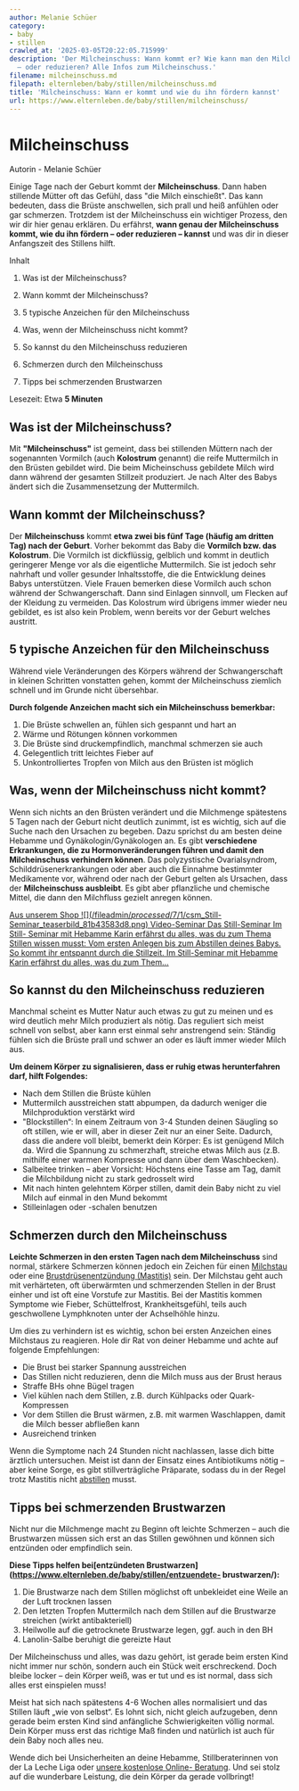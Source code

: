 ```yaml
---
author: Melanie Schüer
category:
- baby
- stillen
crawled_at: '2025-03-05T20:22:05.715999'
description: 'Der Milcheinschuss: Wann kommt er? Wie kann man den Milcheinschuss fördern
  – oder reduzieren? Alle Infos zum Milcheinschuss.'
filename: milcheinschuss.md
filepath: elternleben/baby/stillen/milcheinschuss.md
title: 'Milcheinschuss: Wann er kommt und wie du ihn fördern kannst'
url: https://www.elternleben.de/baby/stillen/milcheinschuss/
---
```


#  Milcheinschuss

Autorin - Melanie Schüer

Einige Tage nach der Geburt kommt der **Milcheinschuss**. Dann haben stillende
Mütter oft das Gefühl, dass "die Milch einschießt". Das kann bedeuten, dass
die Brüste anschwellen, sich prall und heiß anfühlen oder gar schmerzen.
Trotzdem ist der Milcheinschuss ein wichtiger Prozess, den wir dir hier genau
erklären. Du erfährst, **wann genau der Milcheinschuss kommt, wie du ihn
fördern – oder reduzieren – kannst** und was dir in dieser Anfangszeit des
Stillens hilft.

Inhalt

1. Was ist der Milcheinschuss?

2. Wann kommt der Milcheinschuss?

3. 5 typische Anzeichen für den Milcheinschuss

4. Was, wenn der Milcheinschuss nicht kommt?

5. So kannst du den Milcheinschuss reduzieren

6. Schmerzen durch den Milcheinschuss

7. Tipps bei schmerzenden Brustwarzen

Lesezeit: Etwa **5 Minuten**



##  Was ist der Milcheinschuss?

Mit **"Milcheinschuss"** ist gemeint, dass bei stillenden Müttern nach der
sogenannten Vormilch (auch **Kolostrum** genannt) die reife Muttermilch in den
Brüsten gebildet wird. Die beim Micheinschuss gebildete Milch wird dann
während der gesamten Stillzeit produziert. Je nach Alter des Babys ändert sich
die Zusammensetzung der Muttermilch.

##  Wann kommt der Milcheinschuss?

Der **Milcheinschuss** kommt **etwa zwei bis fünf Tage (häufig am dritten Tag)
nach der Geburt**. Vorher bekommt das Baby die **Vormilch bzw. das
Kolostrum**. Die Vormilch ist dickflüssig, gelblich und kommt in deutlich
geringerer Menge vor als die eigentliche Muttermilch. Sie ist jedoch sehr
nahrhaft und voller gesunder Inhaltsstoffe, die die Entwicklung deines Babys
unterstützen. Viele Frauen bemerken diese Vormilch auch schon während der
Schwangerschaft. Dann sind Einlagen sinnvoll, um Flecken auf der Kleidung zu
vermeiden. Das Kolostrum wird übrigens immer wieder neu gebildet, es ist also
kein Problem, wenn bereits vor der Geburt welches austritt.

##  5 typische Anzeichen für den Milcheinschuss

Während viele Veränderungen des Körpers während der Schwangerschaft in kleinen
Schritten vonstatten gehen, kommt der Milcheinschuss ziemlich schnell und im
Grunde nicht übersehbar.

**Durch folgende Anzeichen macht sich ein Milcheinschuss bemerkbar:**

  1. Die Brüste schwellen an, fühlen sich gespannt und hart an
  2. Wärme und Rötungen können vorkommen
  3. Die Brüste sind druckempfindlich, manchmal schmerzen sie auch
  4. Gelegentlich tritt leichtes Fieber auf
  5. Unkontrolliertes Tropfen von Milch aus den Brüsten ist möglich

##  Was, wenn der Milcheinschuss nicht kommt?

Wenn sich nichts an den Brüsten verändert und die Milchmenge spätestens 5
Tagen nach der Geburt nicht deutlich zunimmt, ist es wichtig, sich auf die
Suche nach den Ursachen zu begeben. Dazu sprichst du am besten deine Hebamme
und Gynäkologin/Gynäkologen an. Es gibt **verschiedene Erkrankungen, die zu
Hormonveränderungen führen und damit den Milcheinschuss verhindern können**.
Das polyzystische Ovarialsyndrom, Schilddrüsenerkrankungen oder aber auch die
Einnahme bestimmter Medikamente vor, während oder nach der Geburt gelten als
Ursachen, dass der **Milcheinschuss ausbleibt**. Es gibt aber pflanzliche und
chemische Mittel, die dann den Milchfluss gezielt anregen können.

[ Aus unserem Shop ![](/fileadmin/_processed_/7/1/csm_Still-
Seminar_teaserbild_81b43583d8.png) Video-Seminar Das Still-Seminar Im Still-
Seminar mit Hebamme Karin erfährst du alles, was du zum Thema Stillen wissen
musst: Vom ersten Anlegen bis zum Abstillen deines Babys. So kommt ihr
entspannt durch die Stillzeit. Im Still-Seminar mit Hebamme Karin erfährst du
alles, was du zum Them…  ](/shop/still-seminar/)

##  So kannst du den Milcheinschuss reduzieren

Manchmal scheint es Mutter Natur auch etwas zu gut zu meinen und es wird
deutlich mehr Milch produziert als nötig. Das reguliert sich meist schnell von
selbst, aber kann erst einmal sehr anstrengend sein: Ständig fühlen sich die
Brüste prall und schwer an oder es läuft immer wieder Milch aus.

**Um deinem Körper zu signalisieren, dass er ruhig etwas herunterfahren darf,
hilft Folgendes:**

  * Nach dem Stillen die Brüste kühlen
  * Muttermilch ausstreichen statt abpumpen, da dadurch weniger die Milchproduktion verstärkt wird
  * "Blockstillen“: In einem Zeitraum von 3-4 Stunden deinen Säugling so oft stillen, wie er will, aber in dieser Zeit nur an einer Seite. Dadurch, dass die andere voll bleibt, bemerkt dein Körper: Es ist genügend Milch da. Wird die Spannung zu schmerzhaft, streiche etwas Milch aus (z.B. mithilfe einer warmen Kompresse und dann über dem Waschbecken).
  * Salbeitee trinken – aber Vorsicht: Höchstens eine Tasse am Tag, damit die Milchbildung nicht zu stark gedrosselt wird
  * Mit nach hinten gelehntem Körper stillen, damit dein Baby nicht zu viel Milch auf einmal in den Mund bekommt
  * Stilleinlagen oder -schalen benutzen

##  Schmerzen durch den Milcheinschuss

**Leichte Schmerzen in den ersten Tagen nach dem Milcheinschuss** sind normal,
stärkere Schmerzen können jedoch ein Zeichen für einen
[Milchstau](https://www.elternleben.de/baby/stillen/was-tun-bei-milchstau/)
oder eine [Brustdrüsenentzündung
(Mastitis)](https://www.elternleben.de/baby/stillen/entzuendete-brustwarzen/)
sein. Der Milchstau geht auch mit verhärteten, oft überwärmten und
schmerzenden Stellen in der Brust einher und ist oft eine Vorstufe zur
Mastitis. Bei der Mastitis kommen Symptome wie Fieber, Schüttelfrost,
Krankheitsgefühl, teils auch geschwollene Lymphknoten unter der Achselhöhle
hinzu.

Um dies zu verhindern ist es wichtig, schon bei ersten Anzeichen eines
Milchstaus zu reagieren. Hole dir Rat von deiner Hebamme und achte auf
folgende Empfehlungen:

  * Die Brust bei starker Spannung ausstreichen
  * Das Stillen nicht reduzieren, denn die Milch muss aus der Brust heraus
  * Straffe BHs ohne Bügel tragen
  * Viel kühlen nach dem Stillen, z.B. durch Kühlpacks oder Quark-Kompressen
  * Vor dem Stillen die Brust wärmen, z.B. mit warmen Waschlappen, damit die Milch besser abfließen kann
  * Ausreichend trinken

Wenn die Symptome nach 24 Stunden nicht nachlassen, lasse dich bitte ärztlich
untersuchen. Meist ist dann der Einsatz eines Antibiotikums nötig – aber keine
Sorge, es gibt stillverträgliche Präparate, sodass du in der Regel trotz
Mastitis nicht [abstillen](https://www.elternleben.de/baby/stillen/abstillen/)
musst.

##  Tipps bei schmerzenden Brustwarzen

Nicht nur die Milchmenge macht zu Beginn oft leichte Schmerzen – auch die
Brustwarzen müssen sich erst an das Stillen gewöhnen und können sich entzünden
oder empfindlich sein.

**Diese Tipps helfen bei[entzündeten
Brustwarzen](https://www.elternleben.de/baby/stillen/entzuendete-
brustwarzen/):**

  1. Die Brustwarze nach dem Stillen möglichst oft unbekleidet eine Weile an der Luft trocknen lassen
  2. Den letzten Tropfen Muttermilch nach dem Stillen auf die Brustwarze streichen (wirkt antibakteriell)
  3. Heilwolle auf die getrocknete Brustwarze legen, ggf. auch in den BH
  4. Lanolin-Salbe beruhigt die gereizte Haut

Der Milcheinschuss und alles, was dazu gehört, ist gerade beim ersten Kind
nicht immer nur schön, sondern auch ein Stück weit erschreckend. Doch bleibe
locker – dein Körper weiß, was er tut und es ist normal, dass sich alles erst
einspielen muss!

Meist hat sich nach spätestens 4-6 Wochen alles normalisiert und das Stillen
läuft „wie von selbst“. Es lohnt sich, nicht gleich aufzugeben, denn gerade
beim ersten Kind sind anfängliche Schwierigkeiten völlig normal. Dein Körper
muss erst das richtige Maß finden und natürlich ist auch für dein Baby noch
alles neu.

Wende dich bei Unsicherheiten an deine Hebamme, Stillberaterinnen von der La
Leche Liga oder [unsere kostenlose Online-
Beratung](https://www.elternleben.de/ueber-stell-uns-deine-frage/). Und sei
stolz auf die wunderbare Leistung, die dein Körper da gerade vollbringt!

